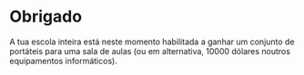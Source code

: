 

# Obrigado

A tua escola inteira está neste momento habilitada a ganhar um conjunto de portáteis para uma sala de aulas (ou em alternativa, 10000 dólares noutros equipamentos informáticos).